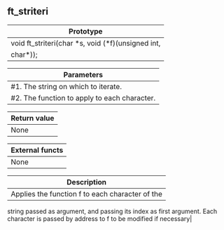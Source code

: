 ## ft_striteri
|Prototype|
|---|
|void ft_striteri(char *s, void (*f)(unsigned int,
char*));|

|Parameters|
|---|
|#1. The string on which to iterate.|
|#2. The function to apply to each character.|

|Return value|
|---|
|None|

|External functs|
|---|
|None|

|Description|
|---|
|Applies the function f to each character of the
string passed as argument, and passing its index
as first argument. Each character is passed by
address to f to be modified if necessary|
